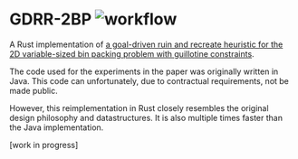 # GDRR-2BP ![workflow](https://github.com/JeroenGar/gdrr-2bp/actions/workflows/rust.yml/badge.svg)

A Rust implementation
of [a goal-driven ruin and recreate heuristic for the 2D variable-sized bin packing problem with guillotine constraints]( https://www.sciencedirect.com/science/article/abs/pii/S0377221721009826).

The code used for the experiments in the paper was originally written in Java. 
This code can unfortunately, due to contractual requirements, not be made public.

However, this reimplementation in Rust closely resembles the original design philosophy and datastructures.
It is also multiple times faster than the Java implementation.

[work in progress]
